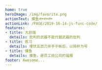 ```yaml
---
home: true
heroImage: /img/favorite.png
actionText: 摸鱼🐟🐟🐟
actionLink: /PAGE/2019-10-14-js-func-code/
features:
- title: 大前端
  details: 批判的武器不能代替武器的批判
- title: 练习
  details: 埋伏五百刀斧手于帐后，以摔杯为号
- title: 摸鱼
  details: 摸鱼，是员工给公司的福报
footer: Awesome...
---
```

